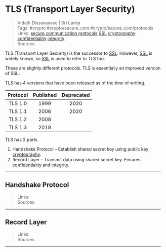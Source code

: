 # TLS (Transport Layer Security)

> Vidath Dissanayake | Sri Lanka  
> Tags: #crypto #crypto/secure_com #crypto/secure_com/protocols  
> Links: [secure communication protocols](secure%20communication%20protocols.md) [SSL](SSL.md) [cryptography](../../cryptography.md) [confidentiality](../../../hacking/principles%20and%20standards%20of%20infosec/CIA%20triad/confidentiality.md) [integrity](../../../hacking/principles%20and%20standards%20of%20infosec/CIA%20triad/integrity.md)  
> Sources:  

TLS (Transport Layer Security) is the successor to [SSL](SSL.md). However, [SSL](SSL.md) is widely known, so [SSL](SSL.md) is used to refer to TLS too.

These are slightly different protocols. TLS is essentially an improved version of SSL.

TLS has 4 versions that have been released as of the time of writing.

|Protocol|Published|Deprecated|
|:------:|:-------:|:--------:|
|TLS 1.0 |  1999   |   2020   |
|TLS 1.1 |  2006   |   2020   |
|TLS 1.2 |  2008   |          |
|TLS 1.3 |  2018   |          |

TLS has 2 parts.
1. Handshake Protocol – Establish shared secret key using public key [cryptography](../../cryptography.md).
2. Record Layer – Transmit data using shared secret key. Ensures [confidentiality](../../../hacking/principles%20and%20standards%20of%20infosec/CIA%20triad/confidentiality.md) and [integrity](../../../hacking/principles%20and%20standards%20of%20infosec/CIA%20triad/integrity.md).

---

## Handshake Protocol

> Links:  
> Sources:  

---

## Record Layer

> Links:  
> Sources:  

---